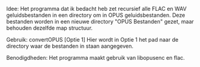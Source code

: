 Idee:
Het programma dat ik bedacht heb zet recursief alle FLAC en WAV geluidsbestanden in een directory om in OPUS geluidsbestanden.
Deze bestanden worden in een nieuwe directory "OPUS Bestanden" gezet, maar behouden dezelfde map structuur.

Gebruik:
convertOPUS [Optie 1]
Hier wordt in Optie 1 het pad naar de directory waar de bestanden in staan aangegeven.

Benodigdheden:
Het programma maakt gebruik van libopusenc en flac.
